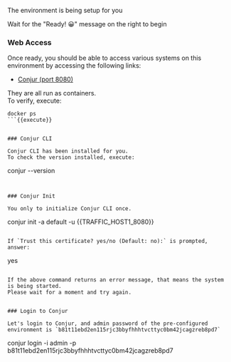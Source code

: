 The environment is being setup for you

Wait for the "Ready! 😀" message on the right to begin


### Web Access

Once ready, you should be able to access various systems on this environment by accessing the following links:

- [Conjur (port 8080)]({{TRAFFIC_HOST1_8080}})

They are all run as containers.   
To verify, execute:
```
docker ps
```{{execute}}


### Conjur CLI

Conjur CLI has been installed for you.
To check the version installed, execute:
```
conjur --version
```{{execute}}


### Conjur Init

You only to initialize Conjur CLI once.

```
conjur init  -a default -u {{TRAFFIC_HOST1_8080}} 
```{{execute}}

If `Trust this certificate? yes/no (Default: no):` is prompted, answer:
 ```
 yes
 ```{{execute}}

If the above command returns an error message, that means the system is being started.
Please wait for a moment and try again.


### Login to Conjur

Let's login to Conjur, and admin password of the pre-configured environment is `b81t11ebd2en115rjc3bbyfhhhtvcttyc0bm42jcagzreb8pd7`
```
conjur login -i admin -p b81t11ebd2en115rjc3bbyfhhhtvcttyc0bm42jcagzreb8pd7
```{{execute}}
